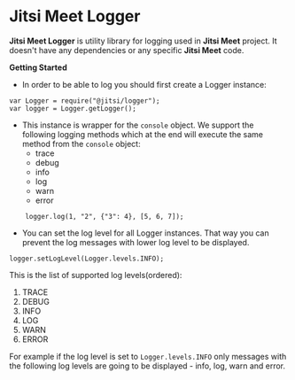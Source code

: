 # Jitsi Meet Logger

**Jitsi Meet Logger** is utility library for logging used in **Jitsi Meet** project. It doesn't have any dependencies or any specific **Jitsi Meet** code.

**Getting Started**

* In order to be able to log you should first create a Logger instance:
```
var Logger = require("@jitsi/logger");
var logger = Logger.getLogger();
```

* This instance is wrapper for the ```console``` object. We support the following logging methods which at the end will execute the same method from the ```console``` object:
    * trace
    * debug
    * info
    * log
    * warn
    * error

```
    logger.log(1, "2", {"3": 4}, [5, 6, 7]);
```

* You can set the log level for all Logger instances. That way you can prevent the log messages with lower log level to be displayed.  
```
logger.setLogLevel(Logger.levels.INFO);
```  

This is the list of supported log levels(ordered):  
  1. TRACE
  2. DEBUG
  3. INFO
  4. LOG
  5. WARN
  6. ERROR

For example if the log level is set to ```Logger.levels.INFO``` only messages with the following log levels are going to be displayed - info, log, warn and error.
